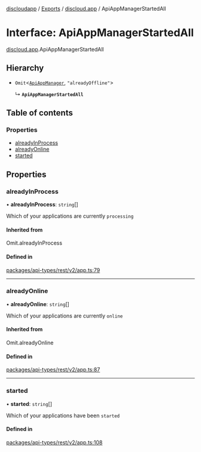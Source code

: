 [discloudapp](../README.md) / [Exports](../modules.md) / [discloud.app](../modules/discloud_app.md) / ApiAppManagerStartedAll

# Interface: ApiAppManagerStartedAll

[discloud.app](../modules/discloud_app.md).ApiAppManagerStartedAll

## Hierarchy

- `Omit`<[`ApiAppManager`](discloud_app.ApiAppManager.md), ``"alreadyOffline"``\>

  ↳ **`ApiAppManagerStartedAll`**

## Table of contents

### Properties

- [alreadyInProcess](discloud_app.ApiAppManagerStartedAll.md#alreadyinprocess)
- [alreadyOnline](discloud_app.ApiAppManagerStartedAll.md#alreadyonline)
- [started](discloud_app.ApiAppManagerStartedAll.md#started)

## Properties

### alreadyInProcess

• **alreadyInProcess**: `string`[]

Which of your applications are currently `processing`

#### Inherited from

Omit.alreadyInProcess

#### Defined in

[packages/api-types/rest/v2/app.ts:79](https://github.com/discloud/discloud.app/blob/9c516a5/packages/api-types/rest/v2/app.ts#L79)

___

### alreadyOnline

• **alreadyOnline**: `string`[]

Which of your applications are currently `online`

#### Inherited from

Omit.alreadyOnline

#### Defined in

[packages/api-types/rest/v2/app.ts:87](https://github.com/discloud/discloud.app/blob/9c516a5/packages/api-types/rest/v2/app.ts#L87)

___

### started

• **started**: `string`[]

Which of your applications have been `started`

#### Defined in

[packages/api-types/rest/v2/app.ts:108](https://github.com/discloud/discloud.app/blob/9c516a5/packages/api-types/rest/v2/app.ts#L108)

